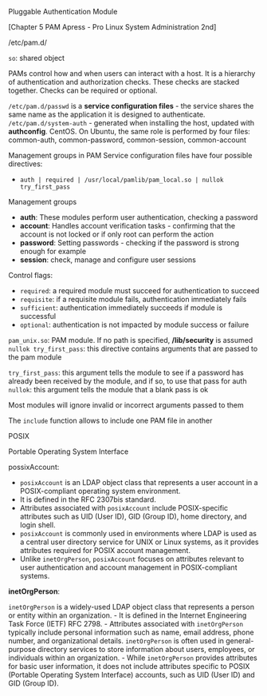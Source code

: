Pluggable Authentication Module

[Chapter 5 PAM Apress - Pro Linux System Administration 2nd]

/etc/pam.d/

`so`: shared object

PAMs control how and when users can interact with a host. It is a hierarchy of authentication and authorization checks. These checks are stacked together. Checks can be required or optional.

`/etc/pam.d/passwd` is a **service configuration files** - the service shares the same name as the application it is designed to authenticate.
`/etc/pam.d/system-auth` - generated when installing the host, updated with **authconfig**. CentOS. On Ubuntu, the same role is performed by four files: common-auth, common-password, common-session, common-account

Management groups in PAM Service configuration files have four possible directives:
* `auth | required | /usr/local/pamlib/pam_local.so | nullok try_first_pass` 

Management groups
* **auth**: These modules perform user authentication, checking a password
* **account**: Handles account verification tasks - confirming that the account is not locked or if only root can perform the action
* **password**: Setting passwords - checking if the password is strong enough for example
* **session**: check, manage and configure user sessions

Control flags:
* `required`: a required module must succeed for authentication to succeed
* `requisite`: if a requisite module fails, authentication immediately fails
* `sufficient`: authentication immediately succeeds if module is successful
* `optional`: authentication is not impacted by module success or failure

`pam_unix.so`: PAM module. If no path is specified, **/lib/security** is assumed
`nullok try_first_pass`: this directive contains arguments that are passed to the pam module

`try_first_pass`: this argument tells the module to see if a password has already been received by the module, and if so, to use that pass for auth
`nullok`: this argument tells the module that a blank pass is ok

Most modules will ignore invalid or incorrect arguments passed to them

The `include` function allows to include one PAM file in another

POSIX 

Portable Operating System Interface

possixAccount: 

- `posixAccount` is an LDAP object class that represents a user account in a POSIX-compliant operating system environment.
- It is defined in the RFC 2307bis standard.
- Attributes associated with `posixAccount` include POSIX-specific attributes such as UID (User ID), GID (Group ID), home directory, and login shell.
- `posixAccount` is commonly used in environments where LDAP is used as a central user directory service for UNIX or Linux systems, as it provides attributes required for POSIX account management.
- Unlike `inetOrgPerson`, `posixAccount` focuses on attributes relevant to user authentication and account management in POSIX-compliant systems.

**inetOrgPerson**:
    
`inetOrgPerson` is a widely-used LDAP object class that represents a person or entity within an organization.
    - It is defined in the Internet Engineering Task Force (IETF) RFC 2798.
    - Attributes associated with `inetOrgPerson` typically include personal information such as name, email address, phone number, and organizational details.
 `inetOrgPerson` is often used in general-purpose directory services to store information about users, employees, or individuals within an organization.
    - While `inetOrgPerson` provides attributes for basic user information, it does not include attributes specific to POSIX (Portable Operating System Interface) accounts, such as UID (User ID) and GID (Group ID).

